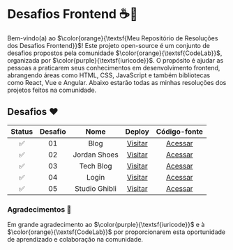 # Desafios Frontend ☕🎯

Bem-vindo(a) ao $\color{orange}{\textsf{Meu Repositório de Resoluções dos Desafios Frontend}}$! Este projeto open-source é um conjunto de desafios propostos pela comunidade $\color{orange}{\textsf{CodeLab}}$, organizada por $\color{purple}{\textsf{iuricode}}$. O propósito é ajudar as pessoas a praticarem seus conhecimentos em desenvolvimento frontend, abrangendo áreas como HTML, CSS, JavaScript e também bibliotecas como React, Vue e Angular. Abaixo estarão todas as minhas resoluções dos projetos feitos na comunidade.

## Desafios ❤️

| Status | Desafio | Nome |                        Deploy                        |     Código-fonte |
| :----: | :-----: | :--: | :-------------------------------------------------: |  :----------: |
|   ✅   |   01    | Blog | [Visitar](https://blog-codelab.vercel.app) |   [Acessar](https://github.com/joaoclaudioprestes/blog-codelab)  |
|   ✅   |   02    | Jordan Shoes  | [Visitar](https://jordan-shoes-codelab.vercel.app) |   [Acessar](https://github.com/joaoclaudioprestes/jordan-shoes-codelab)  |
|   ✅   |   03    | Tech Blog  | [Visitar](https://techblog-codelab.vercel.app) |   [Acessar](https://github.com/joaoclaudioprestes/techblog-codelab)  |
|   ✅   |   04    | Login  | [Visitar](https://login-codelab.vercel.app) |   [Acessar](https://github.com/joaoclaudioprestes/login-codelab)  |
|   ✅   |   05    | Studio Ghibli  | [Visitar](https://codelab-studio-ghibli.vercel.app) |   [Acessar](https://github.com/joaoclaudioprestes/studio-ghibli-codelab)  |

### Agradecimentos 🙏

Em grande agradecimento ao $\color{purple}{\textsf{iuricode}}$ e à $\color{orange}{\textsf{CodeLab}}$ por proporcionarem esta oportunidade de aprendizado e colaboração na comunidade.
